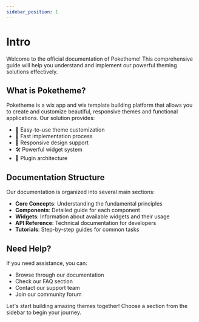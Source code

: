```yaml
---
sidebar_position: 1
---
```


# Intro

Welcome to the official documentation of Poketheme! This comprehensive guide will help you understand and implement our powerful theming solutions effectively.

## What is Poketheme?

Poketheme is a wix app and wix template building platform that allows you to create and customize beautiful, responsive themes and functional applications. Our solution provides:

- 🎨 Easy-to-use theme customization
- 🚀 Fast implementation process
- 📱 Responsive design support
- 🛠️ Powerful widget system
- 🔌 Plugin architecture

## Documentation Structure

Our documentation is organized into several main sections:

- **Core Concepts**: Understanding the fundamental principles
- **Components**: Detailed guide for each component
- **Widgets**: Information about available widgets and their usage
- **API Reference**: Technical documentation for developers
- **Tutorials**: Step-by-step guides for common tasks

## Need Help?

If you need assistance, you can:
- Browse through our documentation
- Check our FAQ section
- Contact our support team
- Join our community forum

Let's start building amazing themes together! Choose a section from the sidebar to begin your journey.

